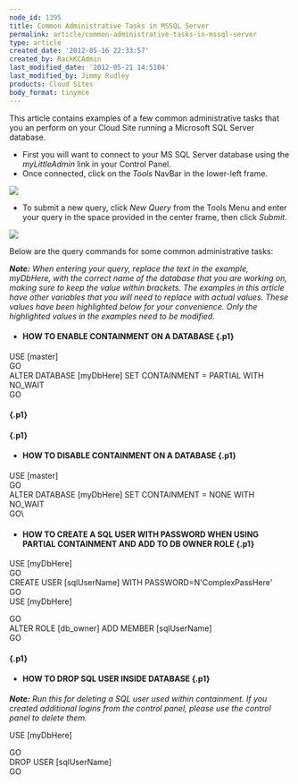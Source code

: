 ```yaml
---
node_id: 1395
title: Common Administrative Tasks in MSSQL Server
permalink: article/common-administrative-tasks-in-mssql-server
type: article
created_date: '2012-05-16 22:33:57'
created_by: RackKCAdmin
last_modified_date: '2012-05-21 14:5104'
last_modified_by: Jimmy Rudley
products: Cloud Sites
body_format: tinymce
---
```


This article contains examples of a few common administrative tasks that
you an perform on your Cloud Site running a Microsoft SQL Server
database.

-   First you will want to connect to your MS SQL Server database using
    the *myLittleAdmin* link in your Control Panel.
-   Once connected, click on the *Tools* NavBar in the lower-left frame.

![](http://c15030753.r53.cf2.rackcdn.com/1_Tools.png)

 

-   To submit a new query, click *New Query* from the Tools Menu and
    enter your query in the space provided in the center frame, then
    click *Submit*.

 

![](http://c15030753.r53.cf2.rackcdn.com/2_NewQuery.png)  

Below are the query commands for some common administrative tasks:

***Note:** When entering your query, replace the text in the
example, myDbHere, with the correct name of the database that you are
working on, making sure to keep the value within brackets. The examples
in this article have other variables that you will need to replace with
actual values.  These values have been highlighted below for your
convenience.  Only the highlighted values in the examples need to be
modified.*

 

-   #### HOW TO ENABLE CONTAINMENT ON A DATABASE {.p1}

USE [master]\
 GO\
 ALTER DATABASE [myDbHere] SET CONTAINMENT = PARTIAL WITH NO\_WAIT\
 GO

####   {.p1}

####   {.p1}

-   #### HOW TO DISABLE CONTAINMENT ON A DATABASE {.p1}

USE [master]\
 GO\
 ALTER DATABASE [myDbHere] SET CONTAINMENT = NONE WITH NO\_WAIT\
 GO\
 

-   #### HOW TO CREATE A SQL USER WITH PASSWORD WHEN USING PARTIAL CONTAINMENT AND ADD TO DB OWNER ROLE {.p1}

USE [myDbHere]\
 GO\
 CREATE USER [sqlUserName] WITH PASSWORD=N'ComplexPassHere'\
 GO\
 USE [myDbHere]

GO\
 ALTER ROLE [db\_owner] ADD MEMBER [sqlUserName]\
 GO

####   {.p1}

-   #### HOW TO DROP SQL USER INSIDE DATABASE  {.p1}

***Note:** Run this for deleting a SQL user used within containment. If
you created additional logins from the control panel, please use the
control panel to delete them.*

USE [myDbHere]

GO\
 DROP USER [sqlUserName]\
 GO

